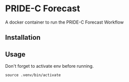 # PRIDE-C Forecast

A docker container to run the PRIDE-C Forecast Workflow

## Installation

## Usage

Don't forget to activate env before running.

```
source .venv/bin/activate
```
